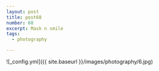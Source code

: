 ```yaml
---
layout: post
title: post68
number: 68
excerpt: Mask n smile
tags:
  - photography

---
```




![_config.yml]({{ site.baseurl }}/images/photography/6.jpg)
